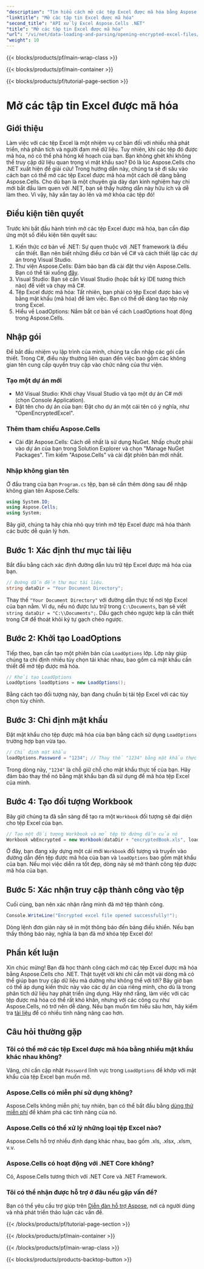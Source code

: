 ```yaml
---
"description": "Tìm hiểu cách mở các tệp Excel được mã hóa bằng Aspose.Cells cho .NET với hướng dẫn từng bước này. Mở khóa dữ liệu của bạn."
"linktitle": "Mở các tập tin Excel được mã hóa"
"second_title": "API xử lý Excel Aspose.Cells .NET"
"title": "Mở các tập tin Excel được mã hóa"
"url": "/vi/net/data-loading-and-parsing/opening-encrypted-excel-files/"
"weight": 10
---
```


{{< blocks/products/pf/main-wrap-class >}}

{{< blocks/products/pf/main-container >}}

{{< blocks/products/pf/tutorial-page-section >}}

# Mở các tập tin Excel được mã hóa

## Giới thiệu
Làm việc với các tệp Excel là một nhiệm vụ cơ bản đối với nhiều nhà phát triển, nhà phân tích và người đam mê dữ liệu. Tuy nhiên, khi các tệp đó được mã hóa, nó có thể phá hỏng kế hoạch của bạn. Bạn không ghét khi không thể truy cập dữ liệu quan trọng vì mật khẩu sao? Đó là lúc Aspose.Cells cho .NET xuất hiện để giải cứu! Trong hướng dẫn này, chúng ta sẽ đi sâu vào cách bạn có thể mở các tệp Excel được mã hóa một cách dễ dàng bằng Aspose.Cells. Cho dù bạn là một chuyên gia dày dạn kinh nghiệm hay chỉ mới bắt đầu làm quen với .NET, bạn sẽ thấy hướng dẫn này hữu ích và dễ làm theo. Vì vậy, hãy xắn tay áo lên và mở khóa các tệp đó!
## Điều kiện tiên quyết
Trước khi bắt đầu hành trình mở các tệp Excel được mã hóa, bạn cần đáp ứng một số điều kiện tiên quyết sau:
1. Kiến thức cơ bản về .NET: Sự quen thuộc với .NET framework là điều cần thiết. Bạn nên biết những điều cơ bản về C# và cách thiết lập các dự án trong Visual Studio.
2. Thư viện Aspose.Cells: Đảm bảo bạn đã cài đặt thư viện Aspose.Cells. Bạn có thể tải xuống [đây](https://releases.aspose.com/cells/net/).
3. Visual Studio: Bạn sẽ cần Visual Studio (hoặc bất kỳ IDE tương thích nào) để viết và chạy mã C#.
4. Tệp Excel được mã hóa: Tất nhiên, bạn phải có tệp Excel được bảo vệ bằng mật khẩu (mã hóa) để làm việc. Bạn có thể dễ dàng tạo tệp này trong Excel.
5. Hiểu về LoadOptions: Nắm bắt cơ bản về cách LoadOptions hoạt động trong Aspose.Cells.
## Nhập gói
Để bắt đầu nhiệm vụ lập trình của mình, chúng ta cần nhập các gói cần thiết. Trong C#, điều này thường liên quan đến việc bao gồm các không gian tên cung cấp quyền truy cập vào chức năng của thư viện.
### Tạo một dự án mới
- Mở Visual Studio: Khởi chạy Visual Studio và tạo một dự án C# mới (chọn Console Application).
- Đặt tên cho dự án của bạn: Đặt cho dự án một cái tên có ý nghĩa, như "OpenEncryptedExcel".
### Thêm tham chiếu Aspose.Cells
- Cài đặt Aspose.Cells: Cách dễ nhất là sử dụng NuGet. Nhấp chuột phải vào dự án của bạn trong Solution Explorer và chọn "Manage NuGet Packages". Tìm kiếm "Aspose.Cells" và cài đặt phiên bản mới nhất.
### Nhập không gian tên
Ở đầu trang của bạn `Program.cs` tệp, bạn sẽ cần thêm dòng sau để nhập không gian tên Aspose.Cells:
```csharp
using System.IO;
using Aspose.Cells;
using System;
```
Bây giờ, chúng ta hãy chia nhỏ quy trình mở tệp Excel được mã hóa thành các bước dễ quản lý hơn. 
## Bước 1: Xác định thư mục tài liệu
Bắt đầu bằng cách xác định đường dẫn lưu trữ tệp Excel được mã hóa của bạn. 
```csharp
// Đường dẫn đến thư mục tài liệu.
string dataDir = "Your Document Directory";
```
Thay thế `"Your Document Directory"` với đường dẫn thực tế nơi tệp Excel của bạn nằm. Ví dụ, nếu nó được lưu trữ trong `C:\Documents`, bạn sẽ viết `string dataDir = "C:\\Documents";`. Dấu gạch chéo ngược kép là cần thiết trong C# để thoát khỏi ký tự gạch chéo ngược.
## Bước 2: Khởi tạo LoadOptions
Tiếp theo, bạn cần tạo một phiên bản của `LoadOptions` lớp. Lớp này giúp chúng ta chỉ định nhiều tùy chọn tải khác nhau, bao gồm cả mật khẩu cần thiết để mở tệp được mã hóa.
```csharp
// Khởi tạo LoadOptions
LoadOptions loadOptions = new LoadOptions();
```
Bằng cách tạo đối tượng này, bạn đang chuẩn bị tải tệp Excel với các tùy chọn tùy chỉnh.
## Bước 3: Chỉ định mật khẩu
Đặt mật khẩu cho tệp được mã hóa của bạn bằng cách sử dụng `LoadOptions` trường hợp bạn vừa tạo.
```csharp
// Chỉ định mật khẩu
loadOptions.Password = "1234"; // Thay thế "1234" bằng mật khẩu thực tế của bạn
```
Trong dòng này, `"1234"` là chỗ giữ chỗ cho mật khẩu thực tế của bạn. Hãy đảm bảo thay thế nó bằng mật khẩu bạn đã sử dụng để mã hóa tệp Excel của mình.
## Bước 4: Tạo đối tượng Workbook
Bây giờ chúng ta đã sẵn sàng để tạo ra một `Workbook` đối tượng sẽ đại diện cho tệp Excel của bạn.
```csharp
// Tạo một đối tượng Workbook và mở tệp từ đường dẫn của nó
Workbook wbEncrypted = new Workbook(dataDir + "encryptedBook.xls", loadOptions);
```
Ở đây, bạn đang xây dựng một cái mới `Workbook` đối tượng và truyền vào đường dẫn đến tệp được mã hóa của bạn và `loadOptions` bao gồm mật khẩu của bạn. Nếu mọi việc diễn ra tốt đẹp, dòng này sẽ mở thành công tệp được mã hóa của bạn.
## Bước 5: Xác nhận truy cập thành công vào tệp
Cuối cùng, bạn nên xác nhận rằng mình đã mở tệp thành công. 
```csharp
Console.WriteLine("Encrypted excel file opened successfully!");
```
Dòng lệnh đơn giản này sẽ in một thông báo đến bảng điều khiển. Nếu bạn thấy thông báo này, nghĩa là bạn đã mở khóa tệp Excel đó!
## Phần kết luận
Xin chúc mừng! Bạn đã học thành công cách mở các tệp Excel được mã hóa bằng Aspose.Cells cho .NET. Thật tuyệt vời khi chỉ cần một vài dòng mã có thể giúp bạn truy cập dữ liệu mà dường như không thể với tới? Bây giờ bạn có thể áp dụng kiến thức này vào các dự án của riêng mình, cho dù là trong phân tích dữ liệu hay phát triển ứng dụng. 
Hãy nhớ rằng, làm việc với các tệp được mã hóa có thể rất khó khăn, nhưng với các công cụ như Aspose.Cells, nó trở nên dễ dàng. Nếu bạn muốn tìm hiểu sâu hơn, hãy kiểm tra [tài liệu](https://reference.aspose.com/cells/net/) để có nhiều tính năng nâng cao hơn.
## Câu hỏi thường gặp
### Tôi có thể mở các tệp Excel được mã hóa bằng nhiều mật khẩu khác nhau không?
Vâng, chỉ cần cập nhật `Password` lĩnh vực trong `LoadOptions` để khớp với mật khẩu của tệp Excel bạn muốn mở.
### Aspose.Cells có miễn phí sử dụng không?
Aspose.Cells không miễn phí; tuy nhiên, bạn có thể bắt đầu bằng [dùng thử miễn phí](https://releases.aspose.com/) để khám phá các tính năng của nó.
### Aspose.Cells có thể xử lý những loại tệp Excel nào?
Aspose.Cells hỗ trợ nhiều định dạng khác nhau, bao gồm .xls, .xlsx, .xlsm, v.v.
### Aspose.Cells có hoạt động với .NET Core không?
Có, Aspose.Cells tương thích với .NET Core và .NET Framework.
### Tôi có thể nhận được hỗ trợ ở đâu nếu gặp vấn đề?
Bạn có thể yêu cầu trợ giúp trên [Diễn đàn hỗ trợ Aspose](https://forum.aspose.com/c/cells/9), nơi cả người dùng và nhà phát triển thảo luận các vấn đề.

{{< /blocks/products/pf/tutorial-page-section >}}

{{< /blocks/products/pf/main-container >}}

{{< /blocks/products/pf/main-wrap-class >}}

{{< blocks/products/products-backtop-button >}}